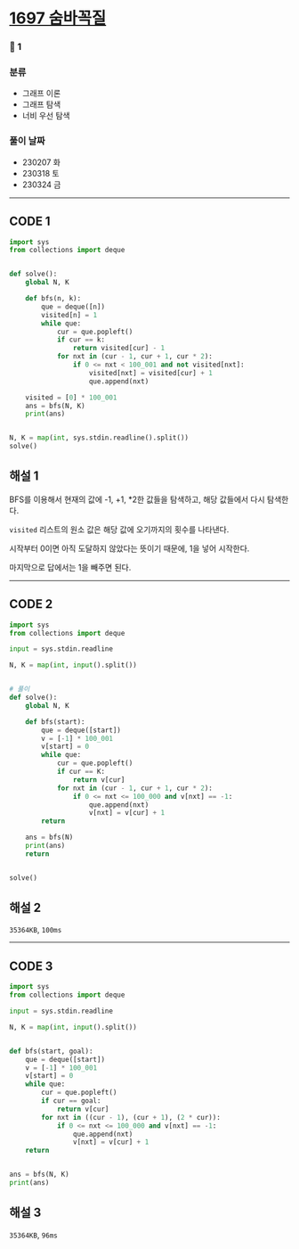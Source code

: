 # [1697 숨바꼭질](https://www.acmicpc.net/problem/1697)

### 🥈 1

### 분류

- 그래프 이론
- 그래프 탐색
- 너비 우선 탐색

### 풀이 날짜

- 230207 화
- 230318 토
- 230324 금

---

## CODE 1

```python
import sys
from collections import deque


def solve():
    global N, K

    def bfs(n, k):
        que = deque([n])
        visited[n] = 1
        while que:
            cur = que.popleft()
            if cur == k:
                return visited[cur] - 1
            for nxt in (cur - 1, cur + 1, cur * 2):
                if 0 <= nxt < 100_001 and not visited[nxt]:
                    visited[nxt] = visited[cur] + 1
                    que.append(nxt)

    visited = [0] * 100_001
    ans = bfs(N, K)
    print(ans)


N, K = map(int, sys.stdin.readline().split())
solve()

```

## 해설 1

BFS를 이용해서 현재의 값에 -1, +1, \*2한 값들을 탐색하고, 해당 값들에서 다시 탐색한다.

`visited` 리스트의 원소 값은 해당 값에 오기까지의 횟수를 나타낸다.

시작부터 0이면 아직 도달하지 않았다는 뜻이기 때문에, 1을 넣어 시작한다.

마지막으로 답에서는 1을 빼주면 된다.

---

## CODE 2

```python
import sys
from collections import deque

input = sys.stdin.readline

N, K = map(int, input().split())


# 풀이
def solve():
    global N, K

    def bfs(start):
        que = deque([start])
        v = [-1] * 100_001
        v[start] = 0
        while que:
            cur = que.popleft()
            if cur == K:
                return v[cur]
            for nxt in (cur - 1, cur + 1, cur * 2):
                if 0 <= nxt <= 100_000 and v[nxt] == -1:
                    que.append(nxt)
                    v[nxt] = v[cur] + 1
        return

    ans = bfs(N)
    print(ans)
    return


solve()

```

## 해설 2

`35364KB`, `100ms`

---

## CODE 3

```python
import sys
from collections import deque

input = sys.stdin.readline

N, K = map(int, input().split())


def bfs(start, goal):
    que = deque([start])
    v = [-1] * 100_001
    v[start] = 0
    while que:
        cur = que.popleft()
        if cur == goal:
            return v[cur]
        for nxt in ((cur - 1), (cur + 1), (2 * cur)):
            if 0 <= nxt <= 100_000 and v[nxt] == -1:
                que.append(nxt)
                v[nxt] = v[cur] + 1
    return


ans = bfs(N, K)
print(ans)

```

## 해설 3

`35364KB`, `96ms`
